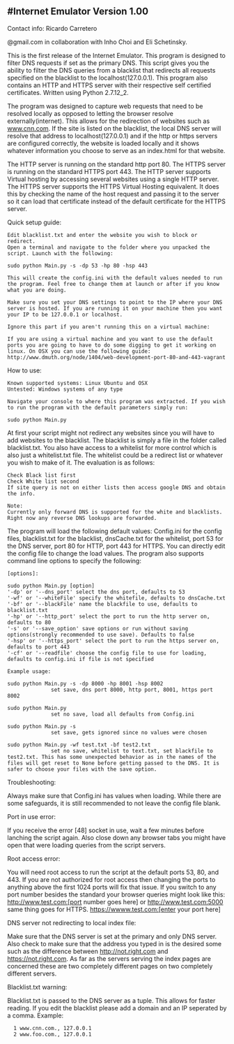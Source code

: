 #Internet Emulator Version 1.00
--------------------------------
Contact info:
Ricardo Carretero

@gmail.com
in collaboration with Inho Choi and Eli Schetinsky.

This is the first release of the Internet Emulator. This program is designed to filter DNS requests if set as the primary DNS. This script gives you the ability to filter the DNS queries from a blacklist that redirects all requests specified on the blacklist to the localhost(127.0.0.1). This program also contains an HTTP and HTTPS server with their respective self certified certificates. Written using Python 2.7.12_2.

The program was designed to capture web requests that need to be resolved locally as opposed to letting the browser resolve externally(internet). This allows for the redirection of websites such as www.cnn.com. If the site is listed on the blacklist, the local DNS server will resolve that address to localhost(127.0.0.1) and if the http or https servers are configured correctly, the website is loaded locally and it shows whatever information you choose to serve as an index.html for that website. 

The HTTP server is running on the standard http port 80. The HTTPS server is running on the standard HTTPS port 443. The HTTP server supports Virtual hosting by accessing several websites using a single HTTP server. The HTTPS server supports the HTTPS Virtual Hosting equivalent. It does this by checking the name of the host request and passing it to the server so it can load that certificate instead of the default certificate for the HTTPS server.

Quick setup guide:

    Edit blacklist.txt and enter the website you wish to block or redirect.
    Open a terminal and navigate to the folder where you unpacked the script. Launch with the following:
    
    sudo python Main.py -s -dp 53 -hp 80 -hsp 443
    
    This will create the config.ini with the default values needed to run the program. Feel free to change them at launch or after if you know what you are doing.
    
    Make sure you set your DNS settings to point to the IP where your DNS server is hosted. If you are running it on your machine then you want your IP to be 127.0.0.1 or localhost.
    
    Ignore this part if you aren't running this on a virtual machine:
    
    If you are using a virtual machine and you want to use the default ports you are going to have to do some digging to get it working on linux. On OSX you can use the following guide:
    http://www.dmuth.org/node/1404/web-development-port-80-and-443-vagrant
    
How to use:

    Known supported systems: Linux Ubuntu and OSX 
    Untested: Windows systems of any type
    
    Navigate your console to where this program was extracted. If you wish to run the program with the default parameters simply run:
    
    sudo python Main.py
    
 At first your script might not redirect any websites since you will have to add websites to the blacklist. The blacklist is simply a file in the folder called blacklist.txt. You also have access to a whitelist for more control which is also just a whitelist.txt file. The whitelist could be a redirect list or whatever you wish to make of it. The evaluation is as follows:
 
    Check Black list first
    Check White list second
    If site query is not on either lists then access google DNS and obtain the info.
    
    Note: 
    Currently only forward DNS is supported for the white and blacklists. Right now any reverse DNS lookups are forwarded.
    
The program will load the following default values: Config.ini for the config files, blacklist.txt for the blacklist, dnsCache.txt for the whitelist, port 53 for the DNS server, port 80 for HTTP, port 443 for HTTPS. You can directly edit the config file to change the load values. The program also supports command line options to specify the following:
 
    [options]:
    
    sudo python Main.py [option]
    '-dp' or '--dns_port' select the dns port, defaults to 53
    '-wf' or '--whiteFile' specify the whitefile, defaults to dnsCache.txt
    '-bf' or '--blackFile' name the blackfile to use, defaults to blacklist.txt 
    '-hp' or '--http_port' select the port to run the http server on, defaults to 80
    '-s' or '--save_option' save options or run without saving options(strongly recommended to use save). Defaults to false
    '-hsp' or '--https_port' select the port to run the https server on, defaults to port 443
    '-cf' or '--readfile' choose the config file to use for loading, defaults to config.ini if file is not specified
    
    Example usage:
    
    sudo python Main.py -s -dp 8000 -hp 8001 -hsp 8002
                  set save, dns port 8000, http port, 8001, https port 8002
                  
    sudo python Main.py 
                  set no save, load all defaults from Config.ini
                  
    sudo python Main.py -s
                  set save, gets ignored since no values were chosen
                  
    sudo python Main.py -wf test.txt -bf test2.txt
                  set no save, whitelist to text.txt, set blackfile to test2.txt. This has some unexpected behavior as in the names of the files will get reset to None before getting passed to the DNS. It is safer to choose your files with the save option.


Troubleshooting:

Always make sure that Config.ini has values when loading. While there are some safeguards, it is still recommended to not leave the config file blank.

Port in use error:

If you receive the error [48] socket in use, wait a few minutes before lanching the script again. Also close down any browser tabs you might have open that were loading queries from the script servers.

Root access error:

You will need root access to run the script at the default ports 53, 80, and 443. If you are not authorized for root access then changing the ports to anything above the first 1024 ports will fix that issue. If you switch to any port number besides the standard your browser queries might look like this: http://www.test.com:[port number goes here] or http://www.test.com:5000 same thing goes for HTTPS. https://wwww.test.com:[enter your port here]

DNS server not redirecting to local index file:

Make sure that the DNS server is set at the primary and only DNS server. Also check to make sure that the address you typed in is the desired some such as the difference between http://not.right.com and https://not.right.com. As far as the servers serving the index pages are concerned these are two completely different pages on two completely different servers.

Blacklist.txt warning:

Blacklist.txt is passed to the DNS server as a tuple. This allows for faster reading. If you edit the blacklist please add a domain and an IP seperated by a comma. Example:

      1 www.cnn.com., 127.0.0.1
      2 www.foo.com., 127.0.0.1

